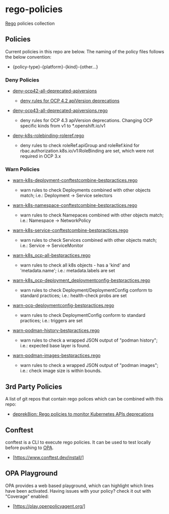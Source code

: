 # rego-policies
[Rego](https://www.openpolicyagent.org/docs/latest/policy-language/) policies collection

## Policies
Current policies in this repo are below. The naming of the policy files follows the below convention:
- {policy-type}-{platform}-{kind}-{other...}

### Deny Policies
- [deny-ocp42-all-deprecated-apiversions](policy/deny-ocp42-all-deprecated-apiversion.rego)
    - [deny rules for OCP 4.2 apiVersion deprecations](https://docs.openshift.com/container-platform/4.2/release_notes/ocp-4-2-release-notes.html#ocp-4-2-deprecated-features)

- [deny-ocp43-all-deprecated-apiversions.rego](policy/deny-ocp43-all-deprecated-apiversions.rego)
    - deny rules for OCP 4.3 apiVersion deprecations. Changing OCP specific kinds from v1 to *.openshift.io/v1

- [deny-k8s-rolebinding-roleref.rego](policy/deny-k8s-rolebinding-roleref.rego)
    - deny rules to check roleRef.apiGroup and roleRef.kind for rbac.authorization.k8s.io/v1:RoleBinding are set, which were not required in OCP 3.x

### Warn Policies
- [warn-k8s-deployment-conftestcombine-bestpractices.rego](policy/warn-k8s-deployment-conftestcombine-bestpractices.rego)
    - warn rules to check Deployments combined with other objects match; i.e.: Deployment -> Service selectors

- [warn-k8s-namespace-conftestcombine-bestpractices.rego](policy/warn-k8s-namespace-conftestcombine-bestpractices.rego)
    - warn rules to check Namepaces combined with other objects match; i.e.: Namespace -> NetworkPolicy

- [warn-k8s-service-conftestcombine-bestpractices.rego](policy/warn-k8s-service-conftestcombine-bestpractices.rego)
    - warn rules to check Services combined with other objects match; i.e.: Service -> ServiceMonitor

- [warn-k8s_ocp-all-bestpractices.rego](policy/warn-k8s_ocp-all-bestpractices.rego)
    - warn rules to check all k8s objects - has a 'kind' and 'metadata.name'; i.e.: metadata.labels are set

- [warn-k8s_ocp-deployment_deploymentconfig-bestpractices.rego](policy/warn-k8s_ocp-deployment_deploymentconfig-bestpractices.rego)
    - warn rules to check Deployment/DeploymentConfig conform to standard practices; i.e.: health-check probs are set

- [warn-ocp-deploymentconfig-bestpractices.rego](policy/warn-ocp-deploymentconfig-bestpractices.rego)
    - warn rules to check DeploymentConfig conform to standard practices; i.e.: triggers are set

- [warn-podman-history-bestpractices.rego](policy/warn-podman-history-bestpractices.rego)
    - warn rules to check a wrapped JSON output of "podman history"; i.e.: expected base layer is found.

- [warn-podman-images-bestpractices.rego](policy/warn-podman-images-bestpractices.rego)
    - warn rules to check a wrapped JSON output of "podman images"; i.e.: check image size is within bounds.

## 3rd Party Policies
A list of git repos that contain rego polices which can be combined with this repo:
- [deprek8ion: Rego policies to monitor Kubernetes APIs deprecations](https://github.com/swade1987/deprek8ion)

## Conftest
conftest is a CLI to execute rego policies. It can be used to test locally before pushing to [OPA](https://www.openpolicyagent.org/).
- [https://www.conftest.dev/install/]

## OPA Playground
OPA provides a web based playground, which can highlight which lines have been activated. Having issues with your policy? check it out with "Coverage" enabled:
- [https://play.openpolicyagent.org/]